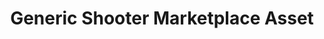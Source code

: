 ---
layout: post
title: "Generic Shooter Marketplace Asset"
tags: [Allar, portfolio]
portlink: https://www.unrealengine.com/marketplace/generic-shooter-sample-project
portimage: /assets/portfolio/generic_shooter.png
hidden: true
---